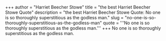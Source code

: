 +++
author = "Harriet Beecher Stowe"
title = "the best Harriet Beecher Stowe Quote"
description = "the best Harriet Beecher Stowe Quote: No one is so thoroughly superstitious as the godless man."
slug = "no-one-is-so-thoroughly-superstitious-as-the-godless-man"
quote = '''No one is so thoroughly superstitious as the godless man.'''
+++
No one is so thoroughly superstitious as the godless man.
